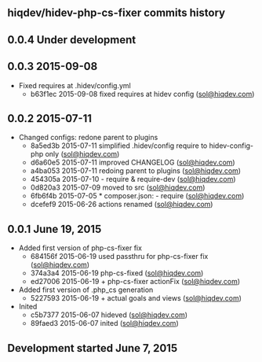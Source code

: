 hiqdev/hidev-php-cs-fixer commits history
-----------------------------------------

## 0.0.4 Under development


## 0.0.3 2015-09-08

- Fixed requires at .hidev/config.yml
    - b63f1ec 2015-09-08 fixed requires at hidev config (sol@hiqdev.com)

## 0.0.2 2015-07-11

- Changed configs: redone parent to plugins
    - 8a5ed3b 2015-07-11 simplified .hidev/config require to hidev-config-php only (sol@hiqdev.com)
    - d6a60e5 2015-07-11 improved CHANGELOG (sol@hiqdev.com)
    - a4ba053 2015-07-11 redoing parent to plugins (sol@hiqdev.com)
    - 454305a 2015-07-10 - require & require-dev (sol@hiqdev.com)
    - 0d820a3 2015-07-09 moved to src (sol@hiqdev.com)
    - 6fb6f4b 2015-07-05 * composer.json: - require (sol@hiqdev.com)
    - dcefef9 2015-06-26 actions renamed (sol@hiqdev.com)

## 0.0.1 June 19, 2015

- Added first version of php-cs-fixer fix
    - 684156f 2015-06-19 used passthru for php-cs-fixer fix (sol@hiqdev.com)
    - 374a3a4 2015-06-19 php-cs-fixed (sol@hiqdev.com)
    - ed27006 2015-06-19 + php-cs-fixer actionFix (sol@hiqdev.com)
- Added first version of .php_cs generation
    - 5227593 2015-06-19 + actual goals and views (sol@hiqdev.com)
- Inited
    - c5b7377 2015-06-07 hideved (sol@hiqdev.com)
    - 89faed3 2015-06-07 inited (sol@hiqdev.com)

## Development started June 7, 2015


